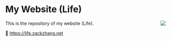 # My Website (Life)

<img src="posts/static/posts/img/favicon.ico" align="right"/>

This is the repository of my website (Life).

🔗 https://life.zackzhang.net
